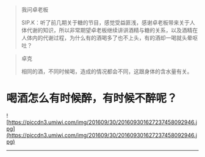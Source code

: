 > 我问卓老板
> 
> SIP.K：听了前几期关于糖的节目，感觉受益匪浅，感谢卓老板带来关于人体代谢的知识，所以非常期望卓老板继续讲讲酒精与糖的关系，以及酒精在人体内的代谢过程，为什么有的酒喝多了也不上头，有的酒却一喝就头晕呕吐？

> 卓克
> 
> 相同的酒，不同时候喝，造成的情况都会不同，这跟身体的含水量有关。

# 喝酒怎么有时候醉，有时候不醉呢？

![https://piccdn3.umiwi.com/img/201609/30/201609301627237458092946.jpg](https://piccdn3.umiwi.com/img/201609/30/201609301627237458092946.jpg)

---

